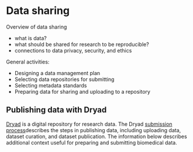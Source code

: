 # Data sharing

Overview of data sharing
- what is data?
- what should be shared for research to be reproducible?
- connections to data privacy, security, and ethics

General activities:
- Designing a data management plan
- Selecting data repositories for submitting
- Selecting metadata standards
- Preparing data for sharing and uploading to a repository

## Publishing data with Dryad

[Dryad](https://datadryad.org/stash) is a digital repository for research data.
The Dryad [submission process](https://datadryad.org/stash/submission_process)describes the steps in publishing data,
including uploading data, dataset curation, and dataset publication.
The information below describes additional context useful for preparing and submitting biomedical data.
